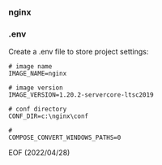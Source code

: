 ### nginx

### .env
Create a .env file to store project settings: 
```
# image name
IMAGE_NAME=nginx

# image version
IMAGE_VERSION=1.20.2-servercore-ltsc2019

# conf directory
CONF_DIR=c:\nginx\conf

#
COMPOSE_CONVERT_WINDOWS_PATHS=0
```
EOF (2022/04/28)
